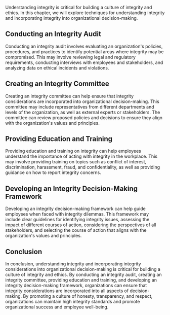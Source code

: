 
Understanding integrity is critical for building a culture of integrity and ethics. In this chapter, we will explore techniques for understanding integrity and incorporating integrity into organizational decision-making.

Conducting an Integrity Audit
-----------------------------

Conducting an integrity audit involves evaluating an organization's policies, procedures, and practices to identify potential areas where integrity may be compromised. This may involve reviewing legal and regulatory requirements, conducting interviews with employees and stakeholders, and analyzing data on ethical incidents and violations.

Creating an Integrity Committee
-------------------------------

Creating an integrity committee can help ensure that integrity considerations are incorporated into organizational decision-making. This committee may include representatives from different departments and levels of the organization, as well as external experts or stakeholders. The committee can review proposed policies and decisions to ensure they align with the organization's values and principles.

Providing Education and Training
--------------------------------

Providing education and training on integrity can help employees understand the importance of acting with integrity in the workplace. This may involve providing training on topics such as conflict of interest, discrimination, harassment, fraud, and confidentiality, as well as providing guidance on how to report integrity concerns.

Developing an Integrity Decision-Making Framework
-------------------------------------------------

Developing an integrity decision-making framework can help guide employees when faced with integrity dilemmas. This framework may include clear guidelines for identifying integrity issues, assessing the impact of different courses of action, considering the perspectives of all stakeholders, and selecting the course of action that aligns with the organization's values and principles.

Conclusion
----------

In conclusion, understanding integrity and incorporating integrity considerations into organizational decision-making is critical for building a culture of integrity and ethics. By conducting an integrity audit, creating an integrity committee, providing education and training, and developing an integrity decision-making framework, organizations can ensure that integrity considerations are incorporated into all aspects of decision-making. By promoting a culture of honesty, transparency, and respect, organizations can maintain high integrity standards and promote organizational success and employee well-being.
